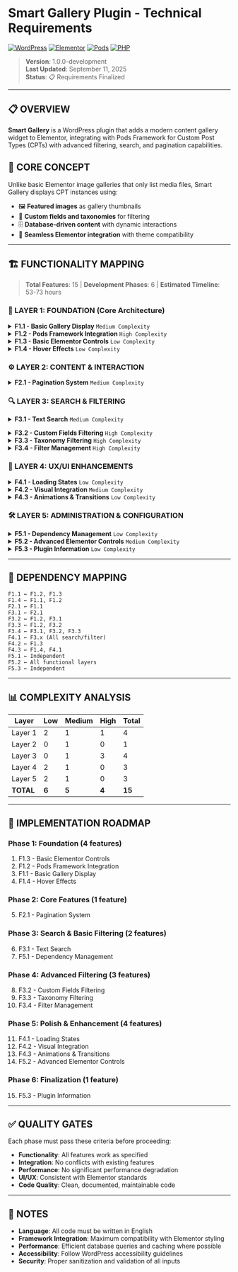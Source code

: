 # Smart Gallery Plugin - Technical Requirements

[![WordPress](https://img.shields.io/badge/WordPress-5.0+-blue.svg)](https://wordpress.org)
[![Elementor](https://img.shields.io/badge/Elementor-3.0+-purple.svg)](https://elementor.com)
[![Pods](https://img.shields.io/badge/Pods-Framework-green.svg)](https://pods.io)
[![PHP](https://img.shields.io/badge/PHP-7.4+-blue.svg)](https://php.net)

> **Version**: 1.0.0-development  
> **Last Updated**: September 11, 2025  
> **Status**: 📋 Requirements Finalized

---

## 📋 OVERVIEW

**Smart Gallery** is a WordPress plugin that adds a modern content gallery widget to Elementor, integrating with Pods Framework for Custom Post Types (CPTs) with advanced filtering, search, and pagination capabilities.

## 🎯 CORE CONCEPT

Unlike basic Elementor image galleries that only list media files, Smart Gallery displays CPT instances using:

- 🖼️ **Featured images** as gallery thumbnails
- 🔧 **Custom fields and taxonomies** for filtering
- 🗄️ **Database-driven content** with dynamic interactions
- 🎨 **Seamless Elementor integration** with theme compatibility

---

## 🏗️ FUNCTIONALITY MAPPING

> **Total Features**: 15 | **Development Phases**: 6 | **Estimated Timeline**: 53-73 hours

### **🧱 LAYER 1: FOUNDATION (Core Architecture)**

<details>
<summary><strong>F1.1 - Basic Gallery Display</strong> <code>Medium Complexity</code></summary>

- **🎯 Description**: Display CPT instances in a responsive grid layout
- **📋 Requirements**:
  - Show featured image as main thumbnail
  - Grid layout with configurable columns
  - Responsive design (mobile/tablet/desktop)
  - Click to open CPT permalink in new tab
- **🔗 Dependencies**: Pods Framework integration
- **⏱️ Complexity**: Medium
- **📊 Estimated Time**: 4-6 hours

</details>

<details>
<summary><strong>F1.2 - Pods Framework Integration</strong> <code>High Complexity</code></summary>

- **🎯 Description**: Core integration with Pods CPTs and complete content display
- **📋 Requirements**:
  - Detect and list available CPTs from Pods
  - Access custom fields and taxonomies
  - Handle missing Pods scenarios gracefully
  - **Show Post Title control** - toggle title display on/off
  - **Show Post Description control** - toggle description display on/off
  - **Description Field control** (conditional - only when Show Description enabled):
    - Post Content (cropped) - truncated post content
    - Custom Field - use specified custom field value
  - **Description Length control** (conditional - only when Show Description enabled AND Post Content selected)
  - **Custom Field Name** (conditional - only when Show Description enabled AND Custom Field selected)
  - **"No results found" message** - configurable text when no posts match criteria
  - Complete content integration with gallery items
  - Graceful fallbacks for missing content
- **🔗 Dependencies**: Pods Framework plugin
- **⏱️ Complexity**: High
- **📊 Estimated Time**: 8-10 hours

</details>

<details>
<summary><strong>F1.3 - Basic Elementor Controls</strong> <code>Low Complexity</code></summary>

- **🎯 Description**: Essential widget configuration in Elementor
- **📋 Requirements**:
  - CPT selection dropdown
  - Posts per page setting
  - Basic layout controls (columns, spacing)
- **🔗 Dependencies**: Elementor Page Builder
- **⏱️ Complexity**: Low
- **📊 Estimated Time**: 2-4 hours

</details>

<details>
<summary><strong>F1.4 - Hover Effects</strong> <code>Low Complexity</code></summary>

- **🎯 Description**: Interactive hover states for gallery grid elements with reveal and zoom effects
- **📋 Requirements**:
  - **Enable Image Hover control** - toggle to activate/deactivate image hover effect
    - Standard zoom effect (scale 1.05x) on featured image when enabled
    - Smooth CSS transition (0.3s ease)
    - **Default: Enabled**
  - **Enable Content Hover control** - toggle to activate/deactivate content reveal effect  
    - Content area (title + description) **completely hidden by default** (translateY 100% + opacity 0)
    - On hover: content **slides up from bottom** with simultaneous fade-in effect
    - Dual CSS transitions: transform + opacity (0.3s ease each)
    - **Default: Enabled**
  - Both controls located in "Layout and Presentation Settings" section
  - **Behavior Logic**:
    - Content hover enabled: Content hidden initially, reveals on hover
    - Content hover disabled: Content always visible (static display)
    - Both disabled: Static gallery with always-visible content and no effects
  - Performance-optimized CSS animations with conditional classes
- **🔗 Dependencies**: F1.1 (Basic Gallery), F1.2 (Content Display)
- **⏱️ Complexity**: Low
- **📊 Estimated Time**: 2-3 hours

</details>

### **⚙️ LAYER 2: CONTENT & INTERACTION**

<details>
<summary><strong>F2.1 - Pagination System</strong> <code>Medium Complexity</code></summary>

- **🎯 Description**: Navigate through multiple pages of results with automatic recalculation
- **📋 Requirements**:
  - Standard pagination UI patterns  
    - Previous/Next buttons
    - Numbered page buttons
  - Configurable posts per page
  - **Automatic pagination recalculation**:
    - Reset to page 1 when search criteria changes
    - Reset to page 1 when any filter is applied/removed (F3.x)
    - Recalculate total pages based on filtered results
    - Update pagination controls dynamically
  - **State management**:
    - Maintain current page during normal navigation
    - Clear page state when content criteria changes
    - Handle edge cases (current page > available pages)
- **🔗 Dependencies**: F1.1 (Basic Gallery)
- **⏱️ Complexity**: Medium
- **📊 Estimated Time**: 3-4 hours

</details>

### **🔍 LAYER 3: SEARCH & FILTERING**

<details>
<summary><strong>F3.1 - Text Search</strong> <code>Medium Complexity</code></summary>

- **🎯 Description**: Server-side text search functionality with manual submission and pagination integration

- **📋 Requirements**:

  **🎛️ Elementor Controls:**
  
  - **Search Settings Section** (new):
    - **Enable Search Input** - toggle to show/hide search functionality
      - Default: Enabled
      - When disabled: search input and buttons are hidden
    - **Search Placeholder Text** - configurable input placeholder
      - Default: "Search here..."
      - Translatable string
      - Appears inside search input when empty

  - **Layout and Presentation Settings Section** (existing):
    - **Search Position** - dropdown control for search input placement
      - Options: "Upper Bar" | "Left Bar"  
      - Default: "Upper Bar"
      - Conditional: only shown when "Enable Search Input" is enabled
      - **Search button and clear button automatically follow search input position**

  **🏗️ Widget Layout Structure:**
  
  - **Upper Bar**: Horizontal area above gallery
    - Full width of widget container
    - Contains search controls when "Upper Bar" position selected
    - Layout: [🔍 Search Input] [� Search Button] [�🗑️ Clear] (side by side)
  
  - **Main Content Area**: Split layout below upper bar
    - **Gallery Grid**: Main content area (responsive columns)
    - **Left Bar**: Optional sidebar (appears when elements are assigned)
      - Contains search controls when "Left Bar" position selected
      - Layout: [🔍 Search Input] [� Search Button] [�🗑️ Clear] (stacked or side by side based on width)
      - Future: will contain filter controls (F3.2, F3.3)
      - Responsive: collapses on mobile devices

  **🔍 Search Interface:**
  
  - **Search Input Design**:
    - Magnifying glass icon (left side, like MercadoLibre style)
    - Configurable placeholder text from controls
    - Responsive sizing based on container
    - **No automatic submission** (manual trigger only)
  
  - **Search Button**:
    - Primary action button with magnifying glass icon
    - Text: "Search" (translatable)
    - **Always positioned next to search input** (same container/row)
    - Triggers form submission when clicked
    - **Enter key on input also triggers search**
    - Disabled state when input is empty (optional)
  
  - **Clear Button**:
    - Secondary action button (cleaning/trash icon)
    - **Always positioned next to search button** (same container/row)
    - Only appears when search term is active (has content)
    - Clears current search term and reloads results
    - Future: will clear all filters (F3.2+)
    - Tooltip: "Clear search" (translatable)
    - **Position follows search input location** (Upper Bar or Left Bar)

  **⚙️ Search Functionality:**
  
  - **Manual submission only** - no automatic/real-time search
  - Search in post title and content using WordPress native search
  - Case-insensitive, trimmed input processing
  - Server-side processing with standard form submission
  - Handle empty search (show all results)
  - **Enter key submission** - form submits when user presses Enter in input
  - **Button click submission** - form submits when user clicks search button

  **🔄 Integration with Pagination (F2.1):**
  
  - **Auto-reset to page 1** when search is submitted
  - Recalculate pagination based on search results
  - Update "No results found" message for search context
  - Maintain search term across pagination navigation
  - **Search state persistence** in URL parameters

  **📱 Responsive Behavior:**
  
  - **Desktop**: Full layout with upper bar, gallery, and left bar
  - **Tablet**: Left bar content moves to upper bar or collapses
  - **Mobile**: Single column layout, search always in upper bar
  - **Search controls maintain grouping** across all breakpoints

  **🎨 Visual Integration:**
  
  - Use Elementor's form input styling
  - Primary button styling for search button
  - Secondary button styling for clear button
  - Consistent with widget theme and colors
  - **No loading states during search** (standard page refresh)
  - Clear visual indication of active search state
  - **Search controls form visual group**

  **🚀 Benefits of Manual Submission:**
  
  - **Simple architecture** - no AJAX complexity
  - **Future-proof** - compatible with filter combinations
  - **Reliable** - standard WordPress form handling
  - **SEO friendly** - URL-based search state
  - **Performance** - no unnecessary requests
  - **Accessibility** - standard form behavior

- **🔗 Dependencies**: F2.1 (Pagination)
- **⏱️ Complexity**: Medium  
- **📊 Estimated Time**: 3-4 hours (reduced from 4-5)</details>

<details>
<summary><strong>F3.2 - Custom Fields Filtering</strong> <code>High Complexity</code></summary>

- **🎯 Description**: Filter by CPT custom fields
- **📋 Requirements**:
  - Admin configurable field selection
  - Dynamic filter UI based on field types
  - Multiple field filtering (AND logic)
  - Filter reset functionality
- **🔗 Dependencies**: F1.2 (Pods Integration), F3.1 (Text Search)
- **⏱️ Complexity**: High
- **📊 Estimated Time**: 8-10 hours

</details>

<details>
<summary><strong>F3.3 - Taxonomy Filtering</strong> <code>High Complexity</code></summary>

- **🎯 Description**: Filter by CPT taxonomies
- **📋 Requirements**:
  - Admin configurable taxonomy selection
  - Checkbox-based filtering interface
  - Hierarchical taxonomy support (tree structure)
  - Parent/child selection logic (select parent = select all children)
  - Multiple taxonomy filtering
- **🔗 Dependencies**: F1.2 (Pods Integration), F3.2 (Custom Fields)
- **⏱️ Complexity**: High
- **📊 Estimated Time**: 8-10 hours

</details>

<details>
<summary><strong>F3.4 - Filter Management</strong> <code>High Complexity</code></summary>

- **🎯 Description**: Combined filter operations and controls with pagination integration
- **📋 Requirements**:
  - Clear all filters button (trash icon)
  - Dynamic filter value updates based on search results
  - **Automatic pagination recalculation** (integrates with F2.1):
    - Reset to page 1 when any filter changes
    - Reset to page 1 when filters are cleared
    - Recalculate total pages based on combined filters
  - Filter state persistence during pagination navigation
  - **Cross-filter coordination**:
    - Maintain search term when filters change
    - Maintain filters when search term changes
    - Clear all functionality affects both search and filters
- **🔗 Dependencies**: F3.1, F3.2, F3.3 (All filter types)
- **⏱️ Complexity**: High
- **📊 Estimated Time**: 6-8 hours

</details>

### **🎨 LAYER 4: UX/UI ENHANCEMENTS**

<details>
<summary><strong>F4.1 - Loading States</strong> <code>Low Complexity</code></summary>

- **🎯 Description**: Visual feedback during data operations
- **📋 Requirements**:
  - Overlay loading spinner covering entire widget
  - Prevent double-clicks and multiple requests
  - Smooth transitions in/out
- **🔗 Dependencies**: All search/filter functionality
- **⏱️ Complexity**: Low
- **📊 Estimated Time**: 3-4 hours

</details>

<details>
<summary><strong>F4.2 - Visual Integration</strong> <code>Medium Complexity</code></summary>

- **🎯 Description**: Seamless Elementor theme integration
- **📋 Requirements**:
  - Inherit Elementor colors and typography
  - Use Elementor's message/alert styles
  - Minimal custom CSS
  - Responsive design consistency
- **🔗 Dependencies**: F1.3 (Elementor Controls)
- **⏱️ Complexity**: Medium
- **📊 Estimated Time**: 4-6 hours

</details>

<details>
<summary><strong>F4.3 - Animations & Transitions</strong> <code>Low Complexity</code></summary>

- **🎯 Description**: Smooth user experience enhancements
- **📋 Requirements**:
  - Content loading transitions
  - Hover effect animations
  - Filter application feedback
  - Simple easing functions
- **🔗 Dependencies**: F1.4 (Hover Effects), F4.1 (Loading States)
- **⏱️ Complexity**: Low
- **📊 Estimated Time**: 3-4 hours

</details>

### **🛠️ LAYER 5: ADMINISTRATION & CONFIGURATION**

<details>
<summary><strong>F5.1 - Dependency Management</strong> <code>Low Complexity</code></summary>

- **🎯 Description**: Handle plugin dependencies gracefully
- **📋 Requirements**:
  - WordPress admin notices for missing dependencies
  - Elementor widget warnings for missing Pods
  - Graceful degradation when dependencies unavailable
- **🔗 Dependencies**: None (System level)
- **⏱️ Complexity**: Low
- **📊 Estimated Time**: 2-3 hours

</details>

<details>
<summary><strong>F5.2 - Advanced Elementor Controls</strong> <code>Medium Complexity</code></summary>

- **🎯 Description**: Complete widget configuration interface
- **📋 Requirements**:
  - All configuration options organized in sections
  - Dynamic controls (show/hide based on selections)
  - Validation and error handling
  - Preview updates in real-time
- **🔗 Dependencies**: All functional layers
- **⏱️ Complexity**: Medium
- **📊 Estimated Time**: 5-7 hours

</details>

<details>
<summary><strong>F5.3 - Plugin Information</strong> <code>Low Complexity</code></summary>

- **🎯 Description**: Plugin branding and information
- **📋 Requirements**:
  - Plugin info section in widget controls
  - Repository link for documentation
  - Version information
- **🔗 Dependencies**: None
- **⏱️ Complexity**: Low
- **📊 Estimated Time**: 1-2 hours

</details>

---

## 🔄 DEPENDENCY MAPPING

```
F1.1 ← F1.2, F1.3
F1.4 ← F1.1, F1.2
F2.1 ← F1.1
F3.1 ← F2.1
F3.2 ← F1.2, F3.1
F3.3 ← F1.2, F3.2
F3.4 ← F3.1, F3.2, F3.3
F4.1 ← F3.x (All search/filter)
F4.2 ← F1.3
F4.3 ← F1.4, F4.1
F5.1 ← Independent
F5.2 ← All functional layers
F5.3 ← Independent
```

---

## 📊 COMPLEXITY ANALYSIS

| Layer | Low | Medium | High | Total |
|-------|-----|--------|------|--------|
| Layer 1 | 2 | 1 | 1 | 4 |
| Layer 2 | 0 | 1 | 0 | 1 |
| Layer 3 | 0 | 1 | 3 | 4 |
| Layer 4 | 2 | 1 | 0 | 3 |
| Layer 5 | 2 | 1 | 0 | 3 |
| **TOTAL** | **6** | **5** | **4** | **15** |

---

## 🚀 IMPLEMENTATION ROADMAP

### **Phase 1: Foundation** (4 features)
1. F1.3 - Basic Elementor Controls
2. F1.2 - Pods Framework Integration  
3. F1.1 - Basic Gallery Display
4. F1.4 - Hover Effects

### **Phase 2: Core Features** (1 feature)
5. F2.1 - Pagination System

### **Phase 3: Search & Basic Filtering** (2 features)
6. F3.1 - Text Search
7. F5.1 - Dependency Management

### **Phase 4: Advanced Filtering** (3 features)
8. F3.2 - Custom Fields Filtering
9. F3.3 - Taxonomy Filtering  
10. F3.4 - Filter Management

### **Phase 5: Polish & Enhancement** (4 features)
11. F4.1 - Loading States
12. F4.2 - Visual Integration
13. F4.3 - Animations & Transitions
14. F5.2 - Advanced Elementor Controls

### **Phase 6: Finalization** (1 feature)
15. F5.3 - Plugin Information

---

## ✅ QUALITY GATES

Each phase must pass these criteria before proceeding:
- **Functionality**: All features work as specified
- **Integration**: No conflicts with existing features
- **Performance**: No significant performance degradation
- **UI/UX**: Consistent with Elementor standards
- **Code Quality**: Clean, documented, maintainable code

---

## 📝 NOTES

- **Language**: All code must be written in English
- **Framework Integration**: Maximum compatibility with Elementor styling
- **Performance**: Efficient database queries and caching where possible
- **Accessibility**: Follow WordPress accessibility guidelines
- **Security**: Proper sanitization and validation of all inputs